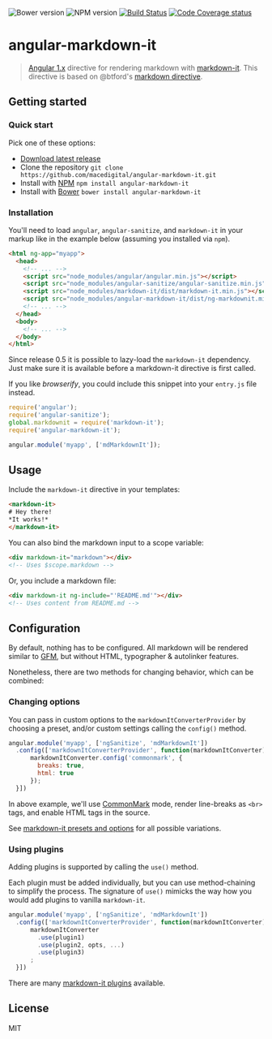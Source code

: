![Bower version][bower-image]
![NPM version][npm-image]
[![Build Status][ci-image]][ci-url]
[![Code Coverage status][codecov-image]][codecov-url]

# angular-markdown-it

> [Angular 1.x](https://angularjs.org) directive for rendering markdown with [markdown-it](https://github.com/markdown-it/markdown-it). This directive is based on @btford's [markdown directive](https://github.com/btford/angular-markdown-directive).

## Getting started

### Quick start

Pick one of these options:

- [Download latest release](https://github.com/macedigital/angular-markdown-it/archive/master.zip)
- Clone the repository `git clone https://github.com/macedigital/angular-markdown-it.git`
- Install with [NPM](https://npmjs.org/) `npm install angular-markdown-it`
- Install with [Bower](http://bower.io/) `bower install angular-markdown-it`

### Installation

You'll need to load `angular`, `angular-sanitize`, and `markdown-it` in your markup like in the example below (assuming you installed via `npm`). 

````html
<html ng-app="myapp">
  <head>
    <!-- ... -->
    <script src="node_modules/angular/angular.min.js"></script>
    <script src="node_modules/angular-sanitize/angular-sanitize.min.js"></script>
    <script src="node_modules/markdown-it/dist/markdown-it.min.js"></script>
    <script src="node_modules/angular-markdown-it/dist/ng-markdownit.min.js"></script>
    <!-- ... -->
  </head>
  <body>
    <!-- ... -->
  </body>
</html>
````

Since release 0.5 it is possible to lazy-load the `markdown-it` dependency. Just make sure it is available before a markdown-it directive is first called. 

If you like *browserify*, you could include this snippet into your `entry.js` file instead.
 
````js
require('angular');
require('angular-sanitize');
global.markdownit = require('markdown-it');
require('angular-markdown-it');

angular.module('myapp', ['mdMarkdownIt']);
````

## Usage

Include the `markdown-it` directive in your templates:

````html
<markdown-it>
# Hey there!
*It works!*
</markdown-it>
````

You can also bind the markdown input to a scope variable:

````html
<div markdown-it="markdown"></div>
<!-- Uses $scope.markdown -->
````

Or, you include a markdown file:

````html
<div markdown-it ng-include="'README.md'"></div>
<!-- Uses content from README.md -->
````

## Configuration

By default, nothing has to be configured. All markdown will be rendered similar to [GFM](https://help.github.com/categories/writing-on-github/), but without HTML, typographer & autolinker features.

Nonetheless, there are two methods for changing behavior, which can be combined:

### Changing options

You can pass in custom options to the `markdownItConverterProvider` by choosing a preset, and/or custom settings calling the `config()` method.

````js
angular.module('myapp', ['ngSanitize', 'mdMarkdownIt'])
  .config(['markdownItConverterProvider', function(markdownItConverter) {
      markdownItConverter.config('commonmark', {
        breaks: true,
        html: true
      });
  }])
````

In above example, we'll use [CommonMark](http://commonmark.org/) mode, render line-breaks as `<br>` tags, and enable HTML tags in the source.

See [markdown-it presets and options](https://github.com/markdown-it/markdown-it#init-with-presets-and-options) for all possible variations.

### Using plugins

Adding plugins is supported by calling the `use()` method.

Each plugin must be added individually, but you can use method-chaining to simplify the process. The signature of `use()` mimicks the way how you would add plugins to vanilla `markdown-it`.  

````js
angular.module('myapp', ['ngSanitize', 'mdMarkdownIt'])
  .config(['markdownItConverterProvider', function(markdownItConverter) {
      markdownItConverter
        .use(plugin1)
        .use(plugin2, opts, ...)
        .use(plugin3)
      ;
  }])
````

There are many [markdown-it plugins](https://www.npmjs.org/browse/keyword/markdown-it-plugin) available.

## License

MIT

[npm-image]:https://img.shields.io/npm/v/angular-markdown-it.svg?style=flat
[bower-image]:https://img.shields.io/bower/v/angular-markdown-it.svg?style=flat
[ci-image]: https://travis-ci.org/macedigital/angular-markdown-it.svg?style=flat
[ci-url]: https://travis-ci.org/macedigital/angular-markdown-it
[codecov-image]:https://img.shields.io/codecov/c/github/macedigital/angular-markdown-it.svg?style=flat
[codecov-url]:https://codecov.io/github/macedigital/angular-markdown-it